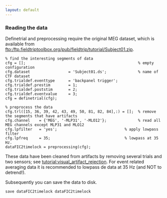 ```yaml
---
layout: default
---
```


### Reading the data

Definetrial and preprocessing require the original MEG dataset, which is available from [ftp:/ftp.fieldtriptoolbox.org/pub/fieldtrip/tutorial/Subject01.zip](ftp://ftp.fieldtriptoolbox.org/pub/fieldtrip/tutorial/Subject01.zip).
    
    % find the interesting segments of data
    cfg = [];                                                  % empty configuration
    cfg.dataset                 = 'Subject01.ds';              % name of CTF dataset  
    cfg.trialdef.eventtype      = 'backpanel trigger';
    cfg.trialdef.prestim        = 1;
    cfg.trialdef.poststim       = 2;
    cfg.trialdef.eventvalue     = 3;                     
    cfg = definetrial(cfg);            
    
    % preprocess the data
    cfg.trl([15, 36, 39, 42, 43, 49, 50, 81, 82, 84],:) = [];  % remove the segments that have artifacts
    cfg.channel    = {'MEG', '-MLP31', '-MLO12'};              % read all MEG channels except MLP31 and MLO12
    cfg.lpfilter   = 'yes';                              % apply lowpass filter
    cfg.lpfreq     = 35;                                 % lowpass at 35 Hz.
    dataFIC2timelock = preprocessing(cfg);                      

These data have been cleaned from artifacts by removing several trials and two sensors; see [tutorial:visual_artifact_rejection](/tutorial/visual_artifact_rejection). For event related averaging data it is recommended to lowpass de data at 35 Hz (and NOT to detrend!).

Subsequently you can save the data to disk. 

    save dataFIC2timelock dataFIC2timelock


